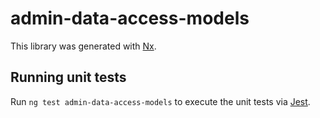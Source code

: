 # admin-data-access-models

This library was generated with [Nx](https://nx.dev).

## Running unit tests

Run `ng test admin-data-access-models` to execute the unit tests via [Jest](https://jestjs.io).
